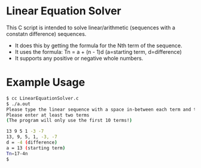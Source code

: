 # Linear Equation Solver
This C script is intended to solve linear/arithmetic (sequences with a constatn difference) sequences.
* It does this by getting the formula for the Nth term of the sequence.
* It uses the formula: Tn = a + (n - 1)d
(a=starting term,  d=difference)
* It supports any positive or negative whole numbers.

# Example Usage
```sh
$ cc LinearEquationSolver.c
$ ./a.out
Please type the linear sequence with a space in-between each term and then press enter
Please enter at least two terms
(The program will only use the first 10 terms!)

13 9 5 1 -3 -7
13, 9, 5, 1, -3, -7
d = -4 (difference)
a = 13 (starting term)
Tn=17-4n
$
```
